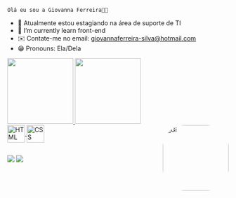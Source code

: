     Olá eu sou a Giovanna Ferreira👋🏽 
    
- 🔭 Atualmente estou estagiando na área de suporte de TI
- 🌱 I’m currently learn front-end
- ✉️ Contate-me no email: giovannaferreira-silva@hotmail.com
- 😁 Pronouns: Ela/Dela 

<div>
<a href= "https://github.com/gih-ferreira">
<img height ="150em" src= "https://github-readme-stats.vercel.app/api?username=gih-ferreira&show_icons=true&theme=dracula&include_all_commits=true&count_private=true"/>
<img height="150em" src="https://github-readme-stats.vercel.app/api/top-langs/?username=gih-ferreira&layout=compact&langs_count=16&theme=dracula"/>
<div/>
<img align="center" alt="HTML" height"30" width="40" src="https://cdn.jsdelivr.net/gh/devicons/devicon/icons/css3/css3-original.svg" />
<img align="center" alt="CSS" height"30" width="40" src="https://cdn.jsdelivr.net/gh/devicons/devicon/icons/html5/html5-original.svg" />
<img align="right" alt="Gi" height="150" style="border-radius:50px;"src="https://media.discordapp.net/attachments/928041453932912650/1069062114628616262/gif.gif">
    </div>
    
##

<div>
<a href="https://www.linkedin.com/in/giovanna-ferreira-27854a200/" target="_blank"><img src="https://img.shields.io/badge/LinkedIn-0077B5?style=for-the-badge&logo=linkedin&logoColor=white" target="_blank"></a>
<a href="mailto:giovannaferreira-silva@hotmail.com"><img src="https://img.shields.io/badge/Microsoft_Outlook-0078D4?style=for-the-badge&logo=microsoft-outlook&logoColor=white"></a> 
    </div>

  
